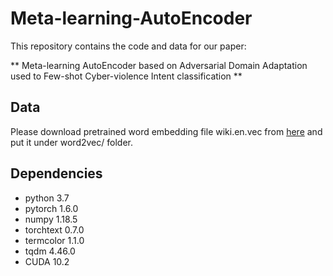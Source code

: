 # Meta-learning-AutoEncoder
This repository contains the code and data for our paper: <br/>

** Meta-learning AutoEncoder based on Adversarial Domain Adaptation used to Few-shot Cyber-violence Intent classification ** <br/>

## Data

Please download pretrained word embedding file wiki.en.vec from [here](https://dl.fbaipublicfiles.com/fasttext/vectors-wiki/wiki.en.vec) and put it under word2vec/ folder.

## Dependencies
* python 3.7
* pytorch 1.6.0
* numpy 1.18.5
* torchtext 0.7.0
* termcolor 1.1.0
* tqdm 4.46.0
* CUDA 10.2
